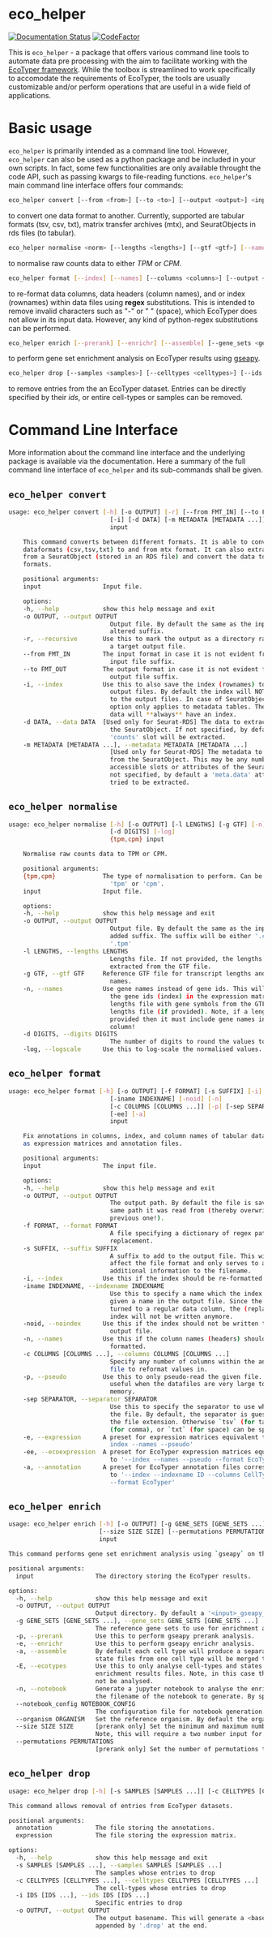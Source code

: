 
eco_helper
==========


[![Documentation Status](https://readthedocs.org/projects/eco-helper/badge/?version=master)](https://eco-helper.readthedocs.io/en/master/?badge=master)
[![CodeFactor](https://www.codefactor.io/repository/github/noahhenrikkleinschmidt/eco_helper/badge)](https://www.codefactor.io/repository/github/noahhenrikkleinschmidt/eco_helper)


This is `eco_helper` - a package that offers various command line tools to automate data pre processing with the aim to facilitate working with the [EcoTyper framework](https://github.com/digitalcytometry/ecotyper). While the toolbox is streamlined to work specifically to accomodate the requirements of EcoTyper, the tools are usually customizable and/or perform operations that are useful in a wide field of applications. 

Basic usage
===========
`eco_helper` is primarily intended as a command line tool. However, `eco_helper` can also be used as a python package and be included in your own scripts. In fact, some few functionalities are only available throught the code API, such as passing kwargs to file-reading functions. `eco_helper`'s main command line interface offers four commands: 

```bash
eco_helper convert [--from <from>] [--to <to>] [--output <output>] <input>
```

to convert one data format to another. Currently, supported are tabular formats (tsv, csv, txt), matrix transfer archives (mtx), and SeuratObjects in rds files (to tabular).


```bash
eco_helper normalise <norm> [--lengths <lengths>] [--gtf <gtf>] [--names] [--output <output>] <input>
```

to normalise raw counts data to either *TPM* or *CPM*.

```bash
eco_helper format [--index] [--names] [--columns <columns>] [--output <output>] [--pseudo] [--formats <formats>] <input>
```

to re-format data columns, data headers (column names), and or index (rownames) within data files using **regex** substitutions. This is intended to remove invalid characters such as "-" or " " (space), which EcoTyper does not allow in its input data. However, any kind of python-regex substitutions can be performed.

```bash
eco_helper enrich [--prerank] [--enrichr] [--assemble] [--gene_sets <gene sets>] [--output <output>] <input>
```

to perform gene set enrichment analysis on EcoTyper results using [gseapy](https://github.com/zqfang/GSEApy).

```bash
eco_helper drop [--samples <samples>] [--celltypes <celltypes>] [--ids <ids>] <annotation> <expression>
```

to remove entries from the an EcoTyper dataset. Entries can be directly specified by their _ids_, or entire cell-types or samples can be removed.


Command Line Interface
======================

More information about the command line interface and the underlying package is available via the documentation. Here a summary of the full command line interface of `eco_helper` and its sub-commands shall be given. 

`eco_helper convert`
--------------------

```bash
usage: eco_helper convert [-h] [-o OUTPUT] [-r] [--from FMT_IN] [--to FMT_OUT]
                            [-i] [-d DATA] [-m METADATA [METADATA ...]]
                            input

    This command converts between different formats. It is able to convert tabular
    dataformats (csv,tsv,txt) to and from mtx format. It can also extract data
    from a SeuratObject (stored in an RDS file) and convert the data to tabular
    formats.

    positional arguments:
    input                 Input file.

    options:
    -h, --help            show this help message and exit
    -o OUTPUT, --output OUTPUT
                            Output file. By default the same as the input with
                            altered suffix.
    -r, --recursive       Use this to mark the output as a directory rather than
                            a target output file.
    --from FMT_IN         The input format in case it is not evident from the
                            input file suffix.
    --to FMT_OUT          The output format in case it is not evident from the
                            output file suffix.
    -i, --index           Use this to also save the index (rownames) to tabular
                            output files. By default the index will NOT be written
                            to the output files. In case of SeuratObject data this
                            option only applies to metadata tables. The extracted
                            data will **always** have an index.
    -d DATA, --data DATA  [Used only for Seurat-RDS] The data to extract from
                            the SeuratObject. If not specified, by default the
                            'counts' slot will be extracted.
    -m METADATA [METADATA ...], --metadata METADATA [METADATA ...]
                            [Used only for Seurat-RDS] The metadata to extract
                            from the SeuratObject. This may be any number
                            accessible slots or attributes of the SeuratObject. If
                            not specified, by default a 'meta.data' attribute is
                            tried to be extracted.
```

`eco_helper normalise`
----------------------
```bash
usage: eco_helper normalise [-h] [-o OUTPUT] [-l LENGTHS] [-g GTF] [-n]
                            [-d DIGITS] [-log]
                            {tpm,cpm} input

    Normalise raw counts data to TPM or CPM.

    positional arguments:
    {tpm,cpm}             The type of normalisation to perform. Can be either
                            'tpm' or 'cpm'.
    input                 Input file.

    options:
    -h, --help            show this help message and exit
    -o OUTPUT, --output OUTPUT
                            Output file. By default the same as the input with
                            added suffix. The suffix will be either '.cpm' or
                            '.tpm'
    -l LENGTHS, --lengths LENGTHS
                            Lengths file. If not provided, the lengths will be
                            extracted from the GTF file.
    -g GTF, --gtf GTF     Reference GTF file for transcript lengths and/or gene
                            names.
    -n, --names           Use gene names instead of gene ids. This will replace
                            the gene ids (index) in the expression matrix and
                            lengths file with gene symbols from the GTF file or
                            lengths file (if provided). Note, if a length file is
                            provided then it must include gene names in the second
                            column!
    -d DIGITS, --digits DIGITS
                            The number of digits to round the values to.
    -log, --logscale      Use this to log-scale the normalised values.
```

`eco_helper format`
-------------------
```bash
usage: eco_helper format [-h] [-o OUTPUT] [-f FORMAT] [-s SUFFIX] [-i]
                            [-iname INDEXNAME] [-noid] [-n]
                            [-c COLUMNS [COLUMNS ...]] [-p] [-sep SEPARATOR] [-e]
                            [-ee] [-a]
                            input

    Fix annotations in columns, index, and column names of tabular data files such
    as expression matrices and annotation files.

    positional arguments:
    input                 The input file.

    options:
    -h, --help            show this help message and exit
    -o OUTPUT, --output OUTPUT
                            The output path. By default the file is saved to the
                            same path it was read from (thereby overwriting the
                            previous one!).
    -f FORMAT, --format FORMAT
                            A file specifying a dictionary of regex patterns for
                            replacement.
    -s SUFFIX, --suffix SUFFIX
                            A suffix to add to the output file. This will not
                            affect the file format and only serves to add
                            additional information to the filename.
    -i, --index           Use this if the index should be re-formatted.
    -iname INDEXNAME, --indexname INDEXNAME
                            Use this to specify a name which the index should be
                            given a name in the output file. Since the index is
                            turned to a regular data column, the (replacement)
                            index will not be written anymore.
    -noid, --noindex      Use this if the index should not be written to the
                            output file.
    -n, --names           Use this if the column names (headers) should be re-
                            formatted.
    -c COLUMNS [COLUMNS ...], --columns COLUMNS [COLUMNS ...]
                            Specify any number of columns within the annotation
                            file to reformat values in.
    -p, --pseudo          Use this to only pseudo-read the given file. This is
                            useful when the datafiles are very large to save
                            memory.
    -sep SEPARATOR, --separator SEPARATOR
                            Use this to specify the separator to use when reading
                            the file. By default, the separator is guessed from
                            the file extension. Otherwise `tsv` (for tab), `csv`
                            (for comma), or `txt` (for space) can be specified.
    -e, --expression      A preset for expression matrices equivalent to '--
                            index --names --pseudo'
    -ee, --ecoexpression  A preset for EcoTyper expression matrices equivalent
                            to '--index --names --pseudo --format EcoTyper'
    -a, --annotation      A preset for EcoTyper annotation files corresponding
                            to '--index --indexname ID --columns CellType Sample
                            --format EcoTyper'
```

`eco_helper enrich`
-------------------

```bash
usage: eco_helper enrich [-h] [-o OUTPUT] [-g GENE_SETS [GENE_SETS ...]] [-p] [-e] [-a] [-E] [-n] [--notebook_config NOTEBOOK_CONFIG] [--organism ORGANISM]
                         [--size SIZE SIZE] [--permutations PERMUTATIONS]
                         input

This command performs gene set enrichment analysis using `gseapy` on the results of an EcoTyper analysis.

positional arguments:
  input                 The directory storing the EcoTyper results.

options:
  -h, --help            show this help message and exit
  -o OUTPUT, --output OUTPUT
                        Output directory. By default a '<input>_gseapy_results' directory within the same location as the input directory.
  -g GENE_SETS [GENE_SETS ...], --gene_sets GENE_SETS [GENE_SETS ...]
                        The reference gene sets to use for enrichment analysis. This can be any number of accepted gene set inputs for gseapy enrichr or prerank.
  -p, --prerank         Use this to perform gseapy prerank analysis.
  -e, --enrichr         Use this to perform gseapy enrichr analysis.
  -a, --assemble        By default each cell type will produce a separate file for each cell state enrichment analysis. Using the `--assemble` option, all cell-
                        state files from one cell type will be merged together to a single file. In this case the individual files are removed.
  -E, --ecotypes        Use this to only analyse cell-types and states contributing to Ecotypes. In this case each Ecotype will receive a subdirectory with its
                        enrichment results files. Note, in this case the files will *not* be assembled, and any non-Ecotype-contributing cell-type and state will
                        not be analysed.
  -n, --notebook        Generate a jupyter notebook to analyse the enrichment results. If this option is specified, then the <intput> argument is interpreted as
                        the filename of the notebook to generate. By specifying '-' as filename a default filename with the dataset name is used.
  --notebook_config NOTEBOOK_CONFIG
                        The configuration file for notebook generation. This is required for the notebook to be generated.
  --organism ORGANISM   Set the reference organism. By default the organism is set to 'human'.
  --size SIZE SIZE      [prerank only] Set the minimum and maximum number of gene matches for the reference gene sets and the data. By default 5 and 500 are used.
                        Note, this will require a two number input for min and max.
  --permutations PERMUTATIONS
                        [prerank only] Set the number of permutations to use for the prerank analysis. By default 1000 is used.
```



`eco_helper drop`
-------------------

```bash
usage: eco_helper drop [-h] [-s SAMPLES [SAMPLES ...]] [-c CELLTYPES [CELLTYPES ...]] [-i IDS [IDS ...]] [-o OUTPUT] annotation expression

This command allows removal of entries from EcoTyper datasets.

positional arguments:
  annotation            The file storing the annotations.
  expression            The file storing the expression matrix.

options:
  -h, --help            show this help message and exit
  -s SAMPLES [SAMPLES ...], --samples SAMPLES [SAMPLES ...]
                        The samples whose entries to drop
  -c CELLTYPES [CELLTYPES ...], --celltypes CELLTYPES [CELLTYPES ...]
                        The cell-types whose entries to drop
  -i IDS [IDS ...], --ids IDS [IDS ...]
                        Specific entries to drop
  -o OUTPUT, --output OUTPUT
                        The output basename. This will generate a <basename>.annotation.tsv and <basename>.expression.tsv file. By default, the input filenames are
                        appended by '.drop' at the end.
```

